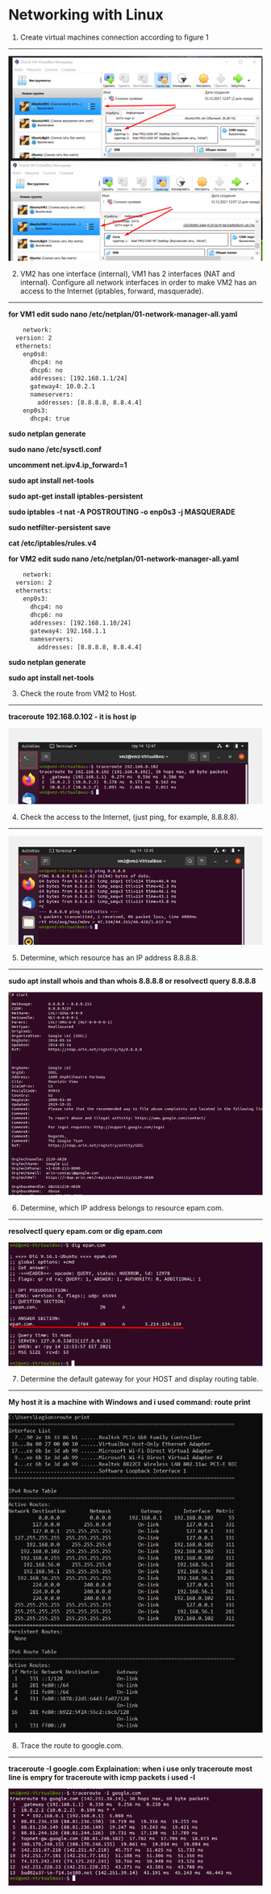 # Networking with Linux

1. Create virtual machines connection according to figure 1

****

![Create virtual machines connection according to figure 1](https://github.com/MarchenkoOlexandr/DevOps_online_Vinnitsja_2021Q4/blob/0e7b6c8fd0430685d78eae5c9252ab597490bbeb/m1/task6.1/Screenshot_1.png "Create virtual machines connection according to figure 1")
	
2. VM2 has one interface (internal), VM1 has 2 interfaces (NAT and internal). Configure all network interfaces in order to make VM2 has an access to the Internet (iptables, forward, masquerade).
****
**for VM1 edit sudo nano /etc/netplan/01-network-manager-all.yaml**

```
	network:
  version: 2
  ethernets:
    enp0s8:
      dhcp4: no
      dhcp6: no
      addresses: [192.168.1.1/24]
      gateway4: 10.0.2.1
      nameservers:
        addresses: [8.8.8.8, 8.8.4.4]
    enp0s3:
      dhcp4: true
```     

**sudo netplan generate**
 
**sudo nano /etc/sysctl.conf**

**uncomment net.ipv4.ip_forward=1**
	
**sudo apt install net-tools**	
		
**sudo apt-get install iptables-persistent**
	
**sudo iptables -t nat -A POSTROUTING -o enp0s3 -j MASQUERADE**
	
**sudo netfilter-persistent save**
	
**cat /etc/iptables/rules.v4**	
	
**for VM2 edit sudo nano /etc/netplan/01-network-manager-all.yaml**
```
	network:
  version: 2
  ethernets:
    enp0s3:
      dhcp4: no
      dhcp6: no
      addresses: [192.168.1.10/24]
      gateway4: 192.168.1.1
      nameservers:
        addresses: [8.8.8.8, 8.8.4.4]
```
**sudo netplan generate**
	
**sudo apt install net-tools**
	
3. Check the route from VM2 to Host.

****

**traceroute 192.168.0.102 - it is host ip**

![Check the route from VM2 to Host](https://github.com/MarchenkoOlexandr/DevOps_online_Vinnitsja_2021Q4/blob/0e7b6c8fd0430685d78eae5c9252ab597490bbeb/m1/task6.1/Screenshot_2.png "Check the route from VM2 to Host")

4. Check the access to the Internet, (just ping, for example, 8.8.8.8).

****

![Check the access to the Internet](https://github.com/MarchenkoOlexandr/DevOps_online_Vinnitsja_2021Q4/blob/0e7b6c8fd0430685d78eae5c9252ab597490bbeb/m1/task6.1/Screenshot_3.png "Check the access to the Internet")

5. Determine, which resource has an IP address 8.8.8.8.

****

**sudo apt install whois and than whois 8.8.8.8 or resolvectl query 8.8.8.8**

![Determine, which resource has an IP address 8.8.8.8.](https://github.com/MarchenkoOlexandr/DevOps_online_Vinnitsja_2021Q4/blob/0e7b6c8fd0430685d78eae5c9252ab597490bbeb/m1/task6.1/Screenshot_4.png "Determine, which resource has an IP address 8.8.8.8.")

6. Determine, which IP address belongs to resource epam.com.

****

**resolvectl query epam.com or dig epam.com**

![Determine, which IP address belongs to resource epam.com](https://github.com/MarchenkoOlexandr/DevOps_online_Vinnitsja_2021Q4/blob/0e7b6c8fd0430685d78eae5c9252ab597490bbeb/m1/task6.1/Screenshot_5.png "Determine, which IP address belongs to resource epam.com")

7. Determine the default gateway for your HOST and display routing table.

****

**My host it is a machine with Windows and i used command: route print** 

![Determine the default gateway for your HOST and display routing table](https://github.com/MarchenkoOlexandr/DevOps_online_Vinnitsja_2021Q4/blob/0e7b6c8fd0430685d78eae5c9252ab597490bbeb/m1/task6.1/Screenshot_6.png "Determine the default gateway for your HOST and display routing table")

8. Trace the route to google.com.

****

**traceroute -I google.com Explaination: when i use only traceroute most line is empry for traceroute with icmp packets i used -I**

![Trace the route to google.com](https://github.com/MarchenkoOlexandr/DevOps_online_Vinnitsja_2021Q4/blob/0e7b6c8fd0430685d78eae5c9252ab597490bbeb/m1/task6.1/Screenshot_7.png "Trace the route to google.com")
